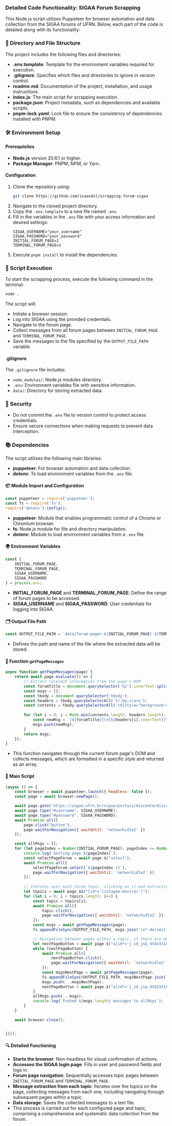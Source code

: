 
### Detailed Code Functionality: SIGAA Forum Scrapping

This Node.js script utilizes Puppeteer for browser automation and data collection from the SIGAA forums of UFRN. Below, each part of the code is detailed along with its functionality:

### 📁 Directory and File Structure
The project includes the following files and directories:

- **.env.template**: Template for the environment variables required for execution.
- **.gitignore**: Specifies which files and directories to ignore in version control.
- **readme.md**: Documentation of the project, installation, and usage instructions.
- **index.js**: The main script for scrapping execution.
- **package.json**: Project metadata, such as dependencies and available scripts.
- **pnpm-lock.yaml**: Lock file to ensure the consistency of dependencies installed with PNPM.

### 🛠 Environment Setup

#### Prerequisites
- **Node.js** version 20.6.1 or higher.
- **Package Manager**: PNPM, NPM, or Yarn.

#### Configuration
1. Clone the repository using:
   ```bash
   git clone https://github.com/isaacmsl/scrapping-forum-sigaa
   ```
2. Navigate to the cloned project directory.
3. Copy the `.env.template` to a new file named `.env`.
4. Fill in the variables in the `.env` file with your access information and desired settings:
   ```plaintext
   SIGAA_USERNAME="your_username"
   SIGAA_PASSWORD="your_password"
   INITIAL_FORUM_PAGE=1
   TERMINAL_FORUM_PAGE=2
   ```
5. Execute `pnpm install` to install the dependencies.

### 🚀 Script Execution
To start the scrapping process, execute the following command in the terminal:
```bash
node .
```
The script will:
- Initiate a browser session.
- Log into SIGAA using the provided credentials.
- Navigate to the forum page.
- Collect messages from all forum pages between `INITIAL_FORUM_PAGE` and `TERMINAL_FORUM_PAGE`.
- Save the messages to the file specified by the `OUTPUT_FILE_PATH` variable.

#### .gitignore
The `.gitignore` file includes:
- `node_modules/`: Node.js modules directory.
- `.env`: Environment variables file with sensitive information.
- `data/`: Directory for storing extracted data.

### 🔐 Security
- Do not commit the `.env` file to version control to protect access credentials.
- Ensure secure connections when making requests to prevent data interception.

### 📚 Dependencies
The script utilizes the following main libraries:
- **puppeteer**: For browser automation and data collection.
- **dotenv**: To load environment variables from the `.env` file.

#### 📦 Module Import and Configuration

```javascript
const puppeteer = require('puppeteer');
const fs = require('fs');
require('dotenv').config();
```

- **puppeteer**: Module that enables programmatic control of a Chrome or Chromium browser.
- **fs**: Node.js module for file and directory manipulation.
- **dotenv**: Module to load environment variables from a `.env` file.

#### 🌍 Environment Variables

```javascript
const {
    INITIAL_FORUM_PAGE,
    TERMINAL_FORUM_PAGE,
    SIGAA_USERNAME,
    SIGAA_PASSWORD
} = process.env;
```

- **INITIAL_FORUM_PAGE** and **TERMINAL_FORUM_PAGE**: Define the range of forum pages to be accessed.
- **SIGAA_USERNAME** and **SIGAA_PASSWORD**: User credentials for logging into SIGAA.

#### 🗂 Output File Path

```javascript
const OUTPUT_FILE_PATH = `data/forum-pages-${INITIAL_FORUM_PAGE}-${TERMINAL_FORUM_PAGE}.txt`;
```

- Defines the path and name of the file where the extracted data will be stored.

#### 📄 Function `getPageMessages`

```javascript
async function getPageMessages(page) {
    return await page.evaluate(() => {
        // Extract relevant information from the page's DOM
        const forumTitle = document.querySelector('h2').innerText.split("Portal do Discente > Discussão sobre ")[1];
        const msgs = [];
        const tbody = document.querySelector('tbody');
        const headers = tbody.querySelectorAll('tr.bg-claro');
        const contents = tbody.querySelectorAll('td[style="background-color: #FCFCFC;"');
        
        for (let i = 0; i < Math.min(contents.length, headers.length); ++i) {
            const newMsg = `[${forumTitle}]\n{${headers[i].innerText}}\n*-start-content-*\n${contents[i].innerText}\n*-end-content-*`;
            msgs.push(newMsg);
        }
        return msgs;
    });
}
```

- This function navigates through the current forum page's DOM and collects messages, which are formatted in a specific style and returned as an array.

#### 🔄 Main Script

```javascript
(async () => {
    const browser = await puppeteer.launch({ headless: false });
    const page = await browser.newPage();

    await page.goto('https://sigaa.ufrn.br/sigaa/portais/discente/discente.jsf');
    await page.type("#username", SIGAA_USERNAME);
    await page.type("#password", SIGAA_PASSWORD);
    await Promise.all([
        page.click("button"),
        page.waitForNavigation({ waitUntil: 'networkidle2' })
    ]);

    const allMsgs = [];
    for (let pageIndex = Number(INITIAL_FORUM_PAGE); pageIndex <= Number(TERMINAL_FORUM_PAGE); ++pageIndex) {
        console.log(`Getting page ${pageIndex}`);
        const selectPageForum = await page.$("select");
        await Promise.all([
            selectPageForum.select(`${pageIndex-1}`),
            page.waitForNavigation({ waitUntil: 'networkidle2' })
        ]);
        
        // Iterates over each forum topic, clicking on it and extracting messages
        let topics = await page.$$("[id*='listagem:mostrar']");
        for (let i = 0; i < topics.length; i++) {
            const topic = topics[i];
            await Promise.all([
                topic.click(),
                page.waitForNavigation({ waitUntil: 'networkidle2' })
            ]);
            const msgs = await getPageMessages(page);
            fs.appendFileSync(OUTPUT_FILE_PATH, msgs.join('\n*-delimit-msg-*\n'));

            // Navigation between pages within a topic, if there are multiple pages
            let nextPageButton = await page.$("a[id*='j_id_jsp_454333105_172:pageNext']");
            while (nextPageButton) {
                await Promise.all([
                    nextPageButton.click(),
                    page.waitForNavigation({ waitUntil: 'networkidle2' })
                ]);
                const msgsNextPage = await getPageMessages(page);
                fs.appendFileSync(OUTPUT_FILE_PATH, msgsNextPage.join('\n*-delimit-msg-*\n'));
                msgs.push(...msgsNextPage);
                nextPageButton = await page.$("a[id*='j_id_jsp_454333105_172:pageNext']");
            }
            allMsgs.push(...msgs);
            console.log(`Pushed ${msgs.length} messages to allMsgs`);
        }
    }

    await browser.close();


})();
```

#### 🔍 Detailed Functioning
- **Starts the browser**: Non-headless for visual confirmation of actions.
- **Accesses the SIGAA login page**: Fills in user and password fields and logs in.
- **Forum page navigation**: Sequentially accesses topic pages between `INITIAL_FORUM_PAGE` and `TERMINAL_FORUM_PAGE`.
- **Message extraction from each topic**: Iterates over the topics on the page, collecting messages from each one, including navigating through subsequent pages within a topic.
- **Data storage**: Saves the collected messages to a text file.
- This process is carried out for each configured page and topic, comprising a comprehensive and systematic data collection from the forum.
